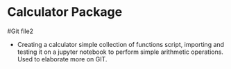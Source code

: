 # Calculator Package
#Git file2
* Creating a calculator simple collection of functions script, importing and testing it on a jupyter notebook to perform simple arithmetic operations. Used to elaborate more on GIT.
